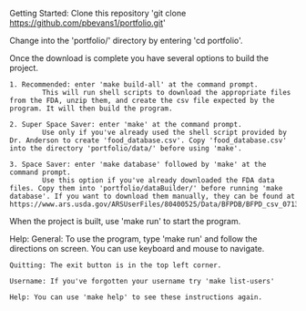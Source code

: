 
Getting Started: 
Clone this repository 'git clone https://github.com/pbevans1/portfolio.git'

Change into the 'portfolio/' directory by entering 'cd portfolio'.

Once the download is complete you have several options to build the project.
    
    1. Recommended: enter 'make build-all' at the command prompt.
            This will run shell scripts to download the appropriate files from the FDA, unzip them, and create the csv file expected by the program. It will then build the program.

    2. Super Space Saver: enter 'make' at the command prompt.
            Use only if you've already used the shell script provided by Dr. Anderson to create 'food_database.csv'. Copy 'food_database.csv' into the directory 'portfolio/data/' before using 'make'.

    3. Space Saver: enter 'make database' followed by 'make' at the command prompt.
            Use this option if you've already downloaded the FDA data files. Copy them into 'portfolio/dataBuilder/' before running 'make database'. If you want to download them manually, they can be found at https://www.ars.usda.gov/ARSUserFiles/80400525/Data/BFPDB/BFPD_csv_07132018.zip 
 

When the project is built, use 'make run' to start the program. 


Help: 
    General: To use the program, type 'make run' and follow the directions on screen. You can use keyboard and mouse to navigate.
    
    Quitting: The exit button is in the top left corner.
    
    Username: If you've forgotten your username try 'make list-users'
    
    Help: You can use 'make help' to see these instructions again.


